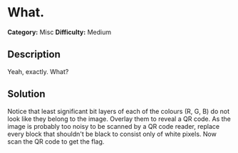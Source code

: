 # What.
**Category:** Misc
**Difficulty:** Medium

## Description
Yeah, exactly. What?

## Solution
Notice that least significant bit layers of each of the colours (R, G, B) do not look like they belong to the image. Overlay them to reveal a QR code. As the image is probably too noisy to be scanned by a QR code reader, replace every block that shouldn't be black to consist only of white pixels. Now scan the QR code to get the flag.